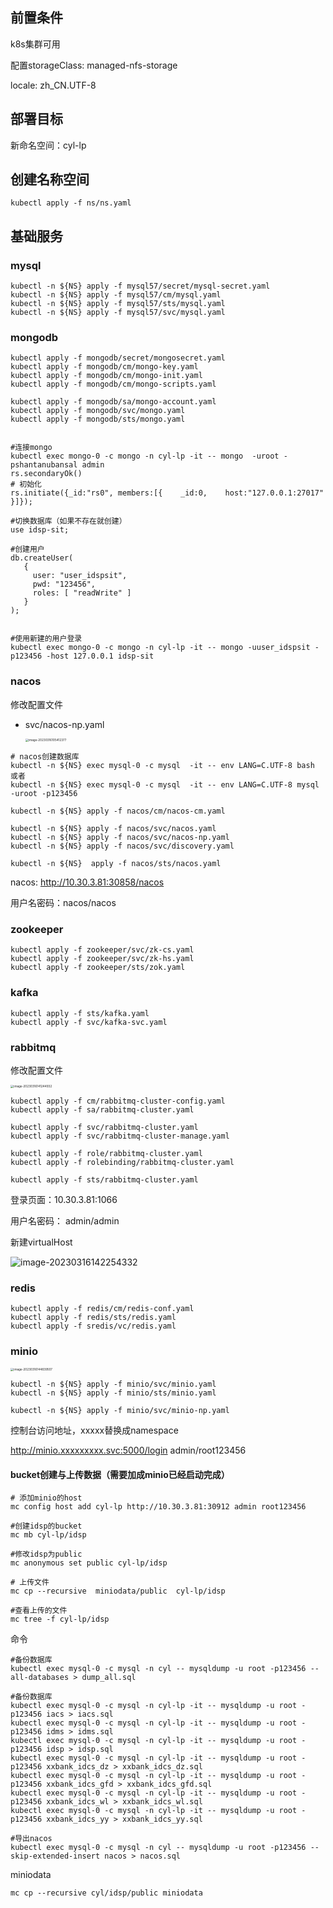 ## 前置条件

k8s集群可用

配置storageClass: managed-nfs-storage

locale: zh_CN.UTF-8



## 部署目标

新命名空间：cyl-lp



## 创建名称空间

```
kubectl apply -f ns/ns.yaml
```

## 基础服务

### mysql

```
kubectl -n ${NS} apply -f mysql57/secret/mysql-secret.yaml
kubectl -n ${NS} apply -f mysql57/cm/mysql.yaml
kubectl -n ${NS} apply -f mysql57/sts/mysql.yaml
kubectl -n ${NS} apply -f mysql57/svc/mysql.yaml
```

### mongodb

```
kubectl apply -f mongodb/secret/mongosecret.yaml
kubectl apply -f mongodb/cm/mongo-key.yaml
kubectl apply -f mongodb/cm/mongo-init.yaml
kubectl apply -f mongodb/cm/mongo-scripts.yaml

kubectl apply -f mongodb/sa/mongo-account.yaml
kubectl apply -f mongodb/svc/mongo.yaml
kubectl apply -f mongodb/sts/mongo.yaml


#连接mongo
kubectl exec mongo-0 -c mongo -n cyl-lp -it -- mongo  -uroot -pshantanubansal admin
rs.secondaryOk()
# 初始化
rs.initiate({_id:"rs0", members:[{    _id:0,    host:"127.0.0.1:27017" }]});

#切换数据库（如果不存在就创建）
use idsp-sit;

#创建用户
db.createUser(
   {
     user: "user_idspsit",
     pwd: "123456",
     roles: [ "readWrite" ]
   }
);


#使用新建的用户登录
kubectl exec mongo-0 -c mongo -n cyl-lp -it -- mongo -uuser_idspsit -p123456 -host 127.0.0.1 idsp-sit
```

### nacos

修改配置文件

- svc/nacos-np.yaml

  <img src="./assets/image-20230316105412377-8935256.png" alt="image-20230316105412377" style="zoom: 33%;" />

```
# nacos创建数据库
kubectl -n ${NS} exec mysql-0 -c mysql  -it -- env LANG=C.UTF-8 bash
或者
kubectl -n ${NS} exec mysql-0 -c mysql  -it -- env LANG=C.UTF-8 mysql -uroot -p123456

kubectl -n ${NS} apply -f nacos/cm/nacos-cm.yaml

kubectl -n ${NS} apply -f nacos/svc/nacos.yaml
kubectl -n ${NS} apply -f nacos/svc/nacos-np.yaml
kubectl -n ${NS} apply -f nacos/svc/discovery.yaml

kubectl -n ${NS}  apply -f nacos/sts/nacos.yaml

```

nacos: http://10.30.3.81:30858/nacos

用户名密码：nacos/nacos



### zookeeper

```
kubectl apply -f zookeeper/svc/zk-cs.yaml
kubectl apply -f zookeeper/svc/zk-hs.yaml
kubectl apply -f zookeeper/sts/zok.yaml

```

### kafka

```
kubectl apply -f sts/kafka.yaml
kubectl apply -f svc/kafka-svc.yaml
```

### rabbitmq

修改配置文件

<img src="./assets/image-20230316141244932-8947166.png" alt="image-20230316141244932" style="zoom:33%;" />

```
kubectl apply -f cm/rabbitmq-cluster-config.yaml
kubectl apply -f sa/rabbitmq-cluster.yaml

kubectl apply -f svc/rabbitmq-cluster.yaml
kubectl apply -f svc/rabbitmq-cluster-manage.yaml

kubectl apply -f role/rabbitmq-cluster.yaml
kubectl apply -f rolebinding/rabbitmq-cluster.yaml

kubectl apply -f sts/rabbitmq-cluster.yaml
```



登录页面：10.30.3.81:1066

用户名密码：  admin/admin



新建virtualHost

![image-20230316142254332](./assets/image-20230316142254332-8947775.png)

### redis

```
kubectl apply -f redis/cm/redis-conf.yaml
kubectl apply -f redis/sts/redis.yaml
kubectl apply -f sredis/vc/redis.yaml
```

### minio

<img src="./assets/image-20230316144839507-8949321.png" alt="image-20230316144839507" style="zoom:33%;" />

```
kubectl -n ${NS} apply -f minio/svc/minio.yaml
kubectl -n ${NS} apply -f minio/sts/minio.yaml

kubectl -n ${NS} apply -f minio/svc/minio-np.yaml
```



控制台访问地址，xxxxx替换成namespace

http://minio.xxxxxxxxx.svc:5000/login
admin/root123456



#### bucket创建与上传数据（需要加成minio已经启动完成）

```
# 添加minio的host
mc config host add cyl-lp http://10.30.3.81:30912 admin root123456

#创建idsp的bucket
mc mb cyl-lp/idsp

#修改idsp为public
mc anonymous set public cyl-lp/idsp

# 上传文件
mc cp --recursive  miniodata/public  cyl-lp/idsp

#查看上传的文件
mc tree -f cyl-lp/idsp
```



命令

```
#备份数据库
kubectl exec mysql-0 -c mysql -n cyl -- mysqldump -u root -p123456 --all-databases > dump_all.sql

#备份数据库
kubectl exec mysql-0 -c mysql -n cyl-lp -it -- mysqldump -u root -p123456 iacs > iacs.sql
kubectl exec mysql-0 -c mysql -n cyl-lp -it -- mysqldump -u root -p123456 idms > idms.sql
kubectl exec mysql-0 -c mysql -n cyl-lp -it -- mysqldump -u root -p123456 idsp > idsp.sql
kubectl exec mysql-0 -c mysql -n cyl-lp -it -- mysqldump -u root -p123456 xxbank_idcs_dz > xxbank_idcs_dz.sql
kubectl exec mysql-0 -c mysql -n cyl-lp -it -- mysqldump -u root -p123456 xxbank_idcs_gfd > xxbank_idcs_gfd.sql
kubectl exec mysql-0 -c mysql -n cyl-lp -it -- mysqldump -u root -p123456 xxbank_idcs_wl > xxbank_idcs_wl.sql
kubectl exec mysql-0 -c mysql -n cyl-lp -it -- mysqldump -u root -p123456 xxbank_idcs_yy > xxbank_idcs_yy.sql

#导出nacos
kubectl exec mysql-0 -c mysql -n cyl -- mysqldump -u root -p123456 --skip-extended-insert nacos > nacos.sql
```



miniodata

```
mc cp --recursive cyl/idsp/public miniodata
```

